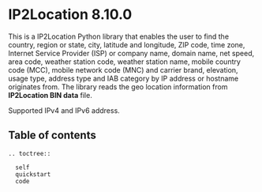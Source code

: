 # IP2Location 8.10.0

This is a IP2Location Python library that enables the user to find the country, region or state, city, latitude and longitude, ZIP code, time zone, Internet Service Provider (ISP) or company name, domain name, net speed, area code, weather station code, weather station name, mobile country code (MCC), mobile network code (MNC) and carrier brand, elevation, usage type, address type and IAB category by IP address or hostname originates from. The library reads the geo location information from **IP2Location BIN data** file.

Supported IPv4 and IPv6 address.

## Table of contents
 ```{eval-rst}
 .. toctree::

   self
   quickstart
   code
 ```